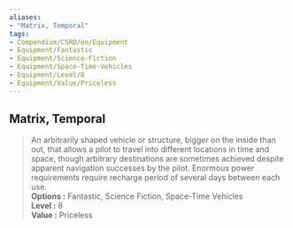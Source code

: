 ```yaml
---
aliases:
- "Matrix, Temporal"
tags:
- Compendium/CSRD/en/Equipment
- Equipment/Fantastic
- Equipment/Science-Fiction
- Equipment/Space-Time-Vehicles
- Equipment/Level/8
- Equipment/Value/Priceless
---
```


  
## Matrix, Temporal  
  
>An arbitrarily shaped vehicle or structure, bigger on the inside than out, that allows a pilot to travel into different locations in time and space, though arbitrary destinations are sometimes achieved despite apparent navigation successes by the pilot. Enormous power requirements require recharge period of several days between each use.  
> **Options :** Fantastic, Science Fiction, Space-Time Vehicles  
> **Level :** 8  
> **Value :** Priceless